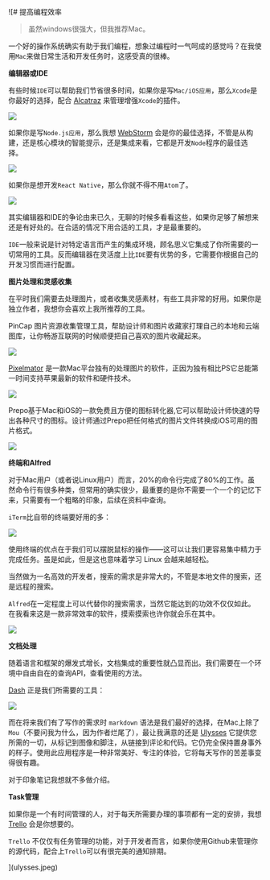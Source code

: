 ![# 提高编程效率

> 虽然windows很强大，但我推荐Mac。

一个好的操作系统确实有助于我们编程，想象过编程时一气呵成的感觉吗？在我使用`Mac`来做日常生活和开发任务时，这感受真的很棒。

**编辑器或IDE**

有些时候`IDE`可以帮助我们节省很多时间，如果你是写`Mac/iOS应用`，那么`Xcode`是你最好的选择，配合 [Alcatraz](https://github.com/alcatraz/Alcatraz) 来管理增强`Xcode`的插件。

![](xcode.png)

如果你是写`Node.js应用`，那么我想 [WebStorm](https://www.jetbrains.com/webstorm/) 会是你的最佳选择，不管是从构建，还是核心模块的智能提示，还是集成来看，它都是开发`Node`程序的最佳选择。

![](webstorm.png)

如果你是想开发`React Native`，那么你就不得不用`Atom`了。

![](promo-rn-debugging.png)

其实编辑器和IDE的争论由来已久，无聊的时候多看看这些，如果你足够了解想来还是有好处的。在合适的情况下用合适的工具，才是最重要的。

`IDE`一般来说是针对特定语言而产生的集成环境，顾名思义它集成了你所需要的一切常用的工具。反而编辑器在灵活度上比`IDE`要有优势的多，它需要你根据自己的开发习惯而进行配置。

**图片处理和灵感收集**

在平时我们需要去处理图片，或者收集灵感素材，有些工具非常的好用。如果你是独立作者，我想你会喜欢上我所推荐的工具。

PinCap 图片资源收集管理工具，帮助设计师和图片收藏家打理自己的本地和云端图库，让你畅游互联网的时候顺便把自己喜欢的图片收藏起来。

![](pinCap.png)

[Pixelmator](http://www.pixelmator.com/mac/) 是一款Mac平台独有的处理图片的软件，正因为独有相比PS它总能第一时间支持苹果最新的软件和硬件技术。

![](pixelmator.png)

Prepo基于Mac和iOS的一款免费且方便的图标转化器,它可以帮助设计师快速的导出各种尺寸的图标。设计师通过Prepo把任何格式的图片文件转换成iOS可用的图片格式。

![](prepo.png)

**终端和Alfred**

对于Mac用户（或者说Linux用户）而言，20%的命令行完成了80%的工作。虽然命令行有很多种类，但常用的确实很少，最重要的是你不需要一个一个的记忆下来，只需要有一个粗略的印象，后续在资料中查询。

`iTerm`比自带的终端要好用的多：

![](iterm.png)

使用终端的优点在于我们可以摆脱鼠标的操作——这可以让我们更容易集中精力于完成任务。虽是如此，但是这也意味着学习 Linux 会越来越轻松。

当然做为一名高效的开发者，搜索的需求是非常大的，不管是本地文件的搜索，还是远程的搜索。

`Alfred`在一定程度上可以代替你的搜索需求，当然它能达到的功效不仅仅如此。在我看来这是一款非常效率的软件，摸索摸索也许你就会乐在其中。

![](alfred.png)

**文档处理**

随着语言和框架的爆发式增长，文档集成的重要性就凸显而出。我们需要在一个环境中自由自在的查询API，查看使用的方法。

[Dash](http://kapeli.com/dash) 正是我们所需要的工具：

![](dash.png)

而在将来我们有了写作的需求时 `markdown` 语法是我们最好的选择，在Mac上除了`Mou`（不要问我为什么，因为作者烂尾了），最让我满意的还是 [Ulysses](http://www.ulyssesapp.com/) 它提供您所需的一切，从标记到图像和脚注，从链接到评论和代码。它仍完全保持置身事外的样子。使用此应用程序是一种非常美好、专注的体验，它将每天写作的苦差事变得很有趣。

对于印象笔记我想就不多做介绍。

**Task管理**

如果你是一个有时间管理的人，对于每天所需要办理的事项都有一定的安排，我想 [Trello](https://trello.com/) 会是你想要的。

`Trello` 不仅仅有任务管理的功能，对于开发者而言，如果你使用Github来管理你的源代码，配合上`Trello`可以有很完美的通知排期。



](ulysses.jpeg)![![](trello.png)](ulysses.jpeg)